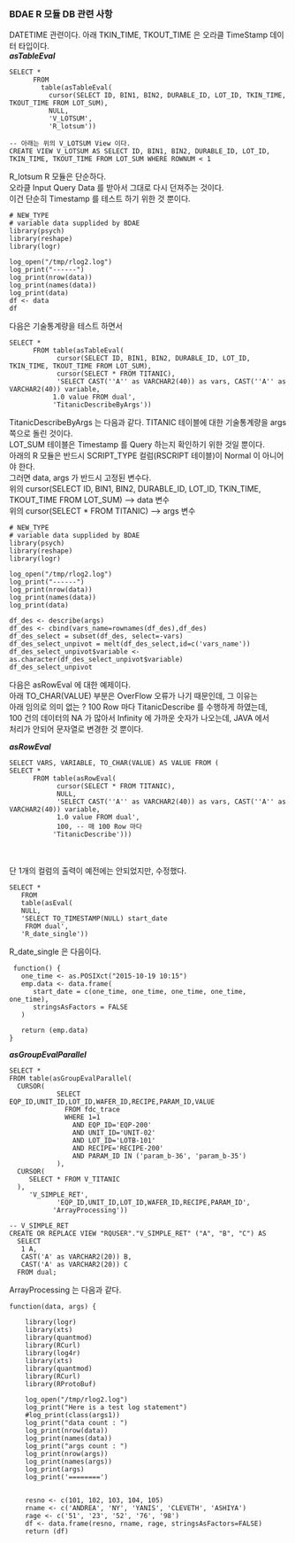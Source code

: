 ### BDAE R 모듈 DB 관련 사항

DATETIME 관련이다.  아래 TKIN_TIME, TKOUT_TIME 은 오라클 TimeStamp 데이터 타입이다.<br>
***asTableEval***

```
SELECT * 
      FROM 
        table(asTableEval( 
          cursor(SELECT ID, BIN1, BIN2, DURABLE_ID, LOT_ID, TKIN_TIME, TKOUT_TIME FROM LOT_SUM), 
          NULL,
          'V_LOTSUM',
          'R_lotsum'))

-- 아래는 위의 V_LOTSUM View 이다.
CREATE VIEW V_LOTSUM AS SELECT ID, BIN1, BIN2, DURABLE_ID, LOT_ID, TKIN_TIME, TKOUT_TIME FROM LOT_SUM WHERE ROWNUM < 1
```

R_lotsum R 모듈은 단순하다.<br>
오라클 Input Query Data 를 받아서 그대로 다시 던져주는 것이다. <br>
이건 단순히 Timestamp 를 테스트 하기 위한 것 뿐이다.

```
# NEW_TYPE
# variable data supplided by BDAE
library(psych)
library(reshape)
library(logr)

log_open("/tmp/rlog2.log")
log_print("------")
log_print(nrow(data))
log_print(names(data))
log_print(data)
df <- data
df
```

다음은 기술통계량을 테스트 하면서 
```
SELECT * 
      FROM table(asTableEval(
         	cursor(SELECT ID, BIN1, BIN2, DURABLE_ID, LOT_ID, TKIN_TIME, TKOUT_TIME FROM LOT_SUM),
         	cursor(SELECT * FROM TITANIC),
            'SELECT CAST(''A'' as VARCHAR2(40)) as vars, CAST(''A'' as VARCHAR2(40)) variable,
           1.0 value FROM dual',
           'TitanicDescribeByArgs'))
```

TitanicDescribeByArgs 는 다음과 같다.  TITANIC 테이블에 대한 기술통계량을 args 쪽으로 돌린 것이다.<br>
LOT_SUM 테이블은 Timestamp 를 Query 하는지 확인하기 위한 것일 뿐이다.<br>
아래의 R 모듈은 반드시 SCRIPT_TYPE 컬럼(RSCRIPT 테이블)이 Normal 이 아니어야 한다. <br>
그러면 data, args 가 반드시 고정된 변수다. <br>
위의 cursor(SELECT ID, BIN1, BIN2, DURABLE_ID, LOT_ID, TKIN_TIME, TKOUT_TIME FROM LOT_SUM) --> data 변수<br>
위의 cursor(SELECT * FROM TITANIC) --> args 변수 <br>

```
# NEW_TYPE
# variable data supplided by BDAE
library(psych)
library(reshape)
library(logr)

log_open("/tmp/rlog2.log")
log_print("------")
log_print(nrow(data))
log_print(names(data))
log_print(data)

df_des <- describe(args)
df_des <- cbind(vars_name=rownames(df_des),df_des)
df_des_select = subset(df_des, select=-vars)
df_des_select_unpivot = melt(df_des_select,id=c('vars_name'))
df_des_select_unpivot$variable <- as.character(df_des_select_unpivot$variable)
df_des_select_unpivot
```

다음은 asRowEval 에 대한 예제이다. <br>
아래 TO_CHAR(VALUE) 부분은 OverFlow 오류가 나기 때문인데, 그 이유는 <br>
아래 임의로 의미 없는 ? 100 Row 마다 TitanicDescribe 를 수행하게 하였는데, <br>
100 건의 데이터의 NA 가 많아서 Infinity 에 가까운 숫자가 나오는데, JAVA 에서 <br>
처리가 안되어 문자열로 변경한 것 뿐이다.

***asRowEval***
```
SELECT VARS, VARIABLE, TO_CHAR(VALUE) AS VALUE FROM (
SELECT * 
      FROM table(asRowEval(
         	cursor(SELECT * FROM TITANIC),
         	NULL,
            'SELECT CAST(''A'' as VARCHAR2(40)) as vars, CAST(''A'' as VARCHAR2(40)) variable,
            1.0 value FROM dual',
            100, -- 매 100 Row 마다
           'TitanicDescribe')))
```

<br><br>
단 1개의 컬럼의 출력이 예전에는 안되었지만, 수정했다.
```
SELECT * 
   FROM 
   table(asEval( 
   NULL, 
   'SELECT TO_TIMESTAMP(NULL) start_date
    FROM dual', 
   'R_date_single'))
```
R_date_single 은 다음이다.
```
 function() {
   one_time <- as.POSIXct("2015-10-19 10:15")
   emp.data <- data.frame(
      start_date = c(one_time, one_time, one_time, one_time, one_time),
      stringsAsFactors = FALSE
   )

   return (emp.data)
}
```
***asGroupEvalParallel***
```
SELECT *
FROM table(asGroupEvalParallel(
  CURSOR(
            SELECT EQP_ID,UNIT_ID,LOT_ID,WAFER_ID,RECIPE,PARAM_ID,VALUE
              FROM fdc_trace 
              WHERE 1=1 
                AND EQP_ID='EQP-200'
                AND UNIT_ID='UNIT-02'
                AND LOT_ID='LOTB-101'
                AND RECIPE='RECIPE-200'
                AND PARAM_ID IN ('param_b-36', 'param_b-35')
            ),
  CURSOR(
     SELECT * FROM V_TITANIC
  ),
     'V_SIMPLE_RET',
            'EQP_ID,UNIT_ID,LOT_ID,WAFER_ID,RECIPE,PARAM_ID',       
           'ArrayProcessing'))

-- V_SIMPLE_RET
CREATE OR REPLACE VIEW "RQUSER"."V_SIMPLE_RET" ("A", "B", "C") AS 
  SELECT 
   1 A,
   CAST('A' as VARCHAR2(20)) B,
   CAST('A' as VARCHAR2(20)) C
  FROM dual;

```
ArrayProcessing 는 다음과 같다.
```
function(data, args) {

    library(logr)
    library(xts)
    library(quantmod)
    library(RCurl)
    library(log4r)
    library(xts)
    library(quantmod)
    library(RCurl)
    library(RProtoBuf)
   
    log_open("/tmp/rlog2.log")
    log_print("Here is a test log statement")
    #log_print(class(args1))
    log_print("data count : ")
    log_print(nrow(data))
    log_print(names(data))
    log_print("args count : ")
    log_print(nrow(args))
    log_print(names(args))
    log_print(args)
    log_print('========')


    resno <- c(101, 102, 103, 104, 105)
    rname <- c('ANDREA', 'NY', 'YANIS', 'CLEVETH', 'ASHIYA')
    rage <- c('51', '23', '52', '76', '98')
    df <- data.frame(resno, rname, rage, stringsAsFactors=FALSE)
    return (df)
```
